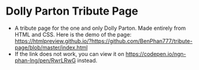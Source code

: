 # Dolly Parton Tribute Page
- A tribute page for the one and only Dolly Parton. Made entirely from HTML and CSS. Here is the demo of the page: https://htmlpreview.github.io/?https://github.com/BenPhan777/tribute-page/blob/master/index.html
- If the link does not work, you can view it on https://codepen.io/ngn-phan-lng/pen/RwrLRwG instead.
